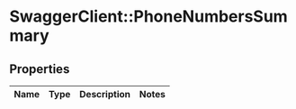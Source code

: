 # SwaggerClient::PhoneNumbersSummary

## Properties
Name | Type | Description | Notes
------------ | ------------- | ------------- | -------------


